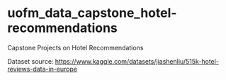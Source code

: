 # uofm_data_capstone_hotel-recommendations
Capstone Projects on Hotel Recommendations

Dataset source:
https://www.kaggle.com/datasets/jiashenliu/515k-hotel-reviews-data-in-europe
